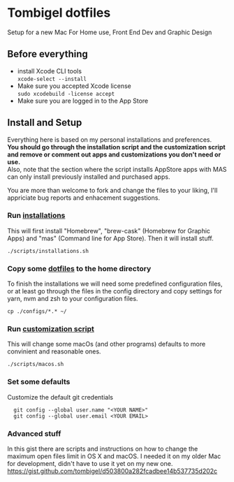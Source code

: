 # Tombigel dotfiles
Setup for a new Mac For Home use, Front End Dev and Graphic Design

## Before everything 
* install Xcode CLI tools  
```xcode-select --install```
* Make sure you accepted Xcode license  
```sudo xcodebuild -license accept```
* Make sure you are logged in to the App Store  

## Install and Setup

Everything here is based on my personal installations and preferences.  
**You should go through the installation script and the customization script and remove or comment out apps and customizations you don't need or use.**  
Also, note that the section where the script installs AppStore apps with MAS can only install previously installed and purchased apps.

You are more than welcome to fork and change the files to your liking, I'll appriciate bug reports and enhacement suggestions.

### Run [installations](https://github.com/tombigel/dotfiles/blob/master/scripts/installations.sh) 
This will first install "Homebrew", "brew-cask" (Homebrew for Graphic Apps) and "mas" (Command line for App Store).
Then it will install stuff.

```./scripts/installations.sh```

### Copy some [dotfiles](https://github.com/tombigel/dotfiles/tree/master/configs) to the home directory
To finish the installations we will need some predefined configuration files, or at least go through the files in the config directory and copy settings for yarn, nvm and zsh to your configuration files.

```cp ./configs/*.* ~/```

### Run [customization script](https://github.com/tombigel/dotfiles/blob/master/scripts/macos.sh)
This will change some macOs (and other programs) defaults to more convinient and reasonable ones.

```./scripts/macos.sh```

### Set some defaults
Customize the default git credentials
```
  git config --global user.name "<YOUR NAME>"
  git config --global user.email <YOUR EMAIL>
```

### Advanced stuff
In this gist there are scripts and instructions on how to change the maximum open files limit in OS X and macOS.
I needed it on my older Mac for development, didn't have to use it yet on my new one.
https://gist.github.com/tombigel/d503800a282fcadbee14b537735d202c


